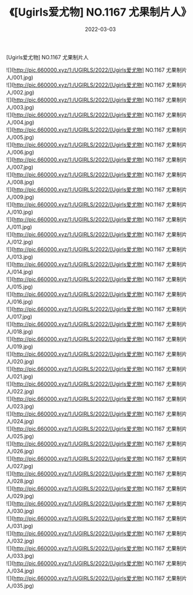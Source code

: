 ﻿---
layout: post
title:  《[Ugirls爱尤物] NO.1167 尤果制片人》
date:   2022-03-03
img: http://pic.660000.xyz/1:/UGIRLS/2022/[Ugirls爱尤物] NO.1167 尤果制片人/000.jpg
categories: [美女, 清纯, 唯美]
---

[Ugirls爱尤物] NO.1167 尤果制片人

 ![](http://pic.660000.xyz/1:/UGIRLS/2022/[Ugirls爱尤物] NO.1167 尤果制片人/001.jpg) <br>![](http://pic.660000.xyz/1:/UGIRLS/2022/[Ugirls爱尤物] NO.1167 尤果制片人/002.jpg) <br>![](http://pic.660000.xyz/1:/UGIRLS/2022/[Ugirls爱尤物] NO.1167 尤果制片人/003.jpg) <br>![](http://pic.660000.xyz/1:/UGIRLS/2022/[Ugirls爱尤物] NO.1167 尤果制片人/004.jpg) <br>![](http://pic.660000.xyz/1:/UGIRLS/2022/[Ugirls爱尤物] NO.1167 尤果制片人/005.jpg) <br>![](http://pic.660000.xyz/1:/UGIRLS/2022/[Ugirls爱尤物] NO.1167 尤果制片人/006.jpg) <br>![](http://pic.660000.xyz/1:/UGIRLS/2022/[Ugirls爱尤物] NO.1167 尤果制片人/007.jpg) <br>![](http://pic.660000.xyz/1:/UGIRLS/2022/[Ugirls爱尤物] NO.1167 尤果制片人/008.jpg) <br>![](http://pic.660000.xyz/1:/UGIRLS/2022/[Ugirls爱尤物] NO.1167 尤果制片人/009.jpg) <br>![](http://pic.660000.xyz/1:/UGIRLS/2022/[Ugirls爱尤物] NO.1167 尤果制片人/010.jpg) <br>![](http://pic.660000.xyz/1:/UGIRLS/2022/[Ugirls爱尤物] NO.1167 尤果制片人/011.jpg) <br>![](http://pic.660000.xyz/1:/UGIRLS/2022/[Ugirls爱尤物] NO.1167 尤果制片人/012.jpg) <br>![](http://pic.660000.xyz/1:/UGIRLS/2022/[Ugirls爱尤物] NO.1167 尤果制片人/013.jpg) <br>![](http://pic.660000.xyz/1:/UGIRLS/2022/[Ugirls爱尤物] NO.1167 尤果制片人/014.jpg) <br>![](http://pic.660000.xyz/1:/UGIRLS/2022/[Ugirls爱尤物] NO.1167 尤果制片人/015.jpg) <br>![](http://pic.660000.xyz/1:/UGIRLS/2022/[Ugirls爱尤物] NO.1167 尤果制片人/016.jpg) <br>![](http://pic.660000.xyz/1:/UGIRLS/2022/[Ugirls爱尤物] NO.1167 尤果制片人/017.jpg) <br>![](http://pic.660000.xyz/1:/UGIRLS/2022/[Ugirls爱尤物] NO.1167 尤果制片人/018.jpg) <br>![](http://pic.660000.xyz/1:/UGIRLS/2022/[Ugirls爱尤物] NO.1167 尤果制片人/019.jpg) <br>![](http://pic.660000.xyz/1:/UGIRLS/2022/[Ugirls爱尤物] NO.1167 尤果制片人/020.jpg) <br>![](http://pic.660000.xyz/1:/UGIRLS/2022/[Ugirls爱尤物] NO.1167 尤果制片人/021.jpg) <br>![](http://pic.660000.xyz/1:/UGIRLS/2022/[Ugirls爱尤物] NO.1167 尤果制片人/022.jpg) <br>![](http://pic.660000.xyz/1:/UGIRLS/2022/[Ugirls爱尤物] NO.1167 尤果制片人/023.jpg) <br>![](http://pic.660000.xyz/1:/UGIRLS/2022/[Ugirls爱尤物] NO.1167 尤果制片人/024.jpg) <br>![](http://pic.660000.xyz/1:/UGIRLS/2022/[Ugirls爱尤物] NO.1167 尤果制片人/025.jpg) <br>![](http://pic.660000.xyz/1:/UGIRLS/2022/[Ugirls爱尤物] NO.1167 尤果制片人/026.jpg) <br>![](http://pic.660000.xyz/1:/UGIRLS/2022/[Ugirls爱尤物] NO.1167 尤果制片人/027.jpg) <br>![](http://pic.660000.xyz/1:/UGIRLS/2022/[Ugirls爱尤物] NO.1167 尤果制片人/028.jpg) <br>![](http://pic.660000.xyz/1:/UGIRLS/2022/[Ugirls爱尤物] NO.1167 尤果制片人/029.jpg) <br>![](http://pic.660000.xyz/1:/UGIRLS/2022/[Ugirls爱尤物] NO.1167 尤果制片人/030.jpg) <br>![](http://pic.660000.xyz/1:/UGIRLS/2022/[Ugirls爱尤物] NO.1167 尤果制片人/031.jpg) <br>![](http://pic.660000.xyz/1:/UGIRLS/2022/[Ugirls爱尤物] NO.1167 尤果制片人/032.jpg) <br>![](http://pic.660000.xyz/1:/UGIRLS/2022/[Ugirls爱尤物] NO.1167 尤果制片人/033.jpg) <br>![](http://pic.660000.xyz/1:/UGIRLS/2022/[Ugirls爱尤物] NO.1167 尤果制片人/034.jpg) <br>![](http://pic.660000.xyz/1:/UGIRLS/2022/[Ugirls爱尤物] NO.1167 尤果制片人/035.jpg) <br>